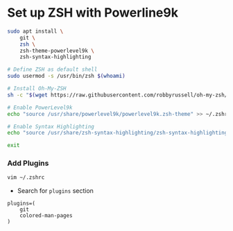 
# Set up ZSH with Powerline9k

```sh
sudo apt install \
    git \ 
    zsh \
    zsh-theme-powerlevel9k \ 
    zsh-syntax-highlighting

# Define ZSH as default shell
sudo usermod -s /usr/bin/zsh $(whoami)

# Install Oh-My-ZSH
sh -c "$(wget https://raw.githubusercontent.com/robbyrussell/oh-my-zsh/master/tools/install.sh -O -)"

# Enable PowerLevel9k
echo "source /usr/share/powerlevel9k/powerlevel9k.zsh-theme" >> ~/.zshrc

# Enable Syntax Highlighting
echo "source /usr/share/zsh-syntax-highlighting/zsh-syntax-highlighting.zsh" >> ~/.zshrc

exit
```

### Add Plugins

```sh
vim ~/.zshrc
```

* Search for `plugins` section

```zshrc
plugins=(
    git
    colored-man-pages
)
```